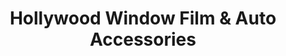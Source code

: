 ---
title: "Hollywood Window Film & Auto Accessories"
url: /owensboro/hollywood-window-film-und-auto-accessories/
shop: Autowerkstatt
---